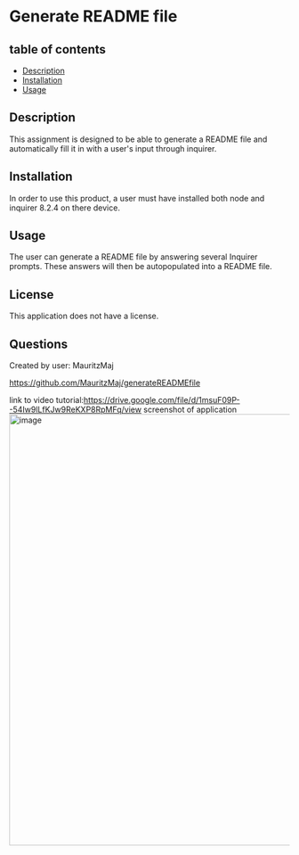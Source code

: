 
# Generate README file 

## table of contents
* [Description](#description)
* [Installation](#installation)
* [Usage](#usage)


## <a name="description"></a>Description

This assignment is designed to be able to generate a README file and automatically fill it in with a user's input through inquirer.

## <a name="installation"></a>Installation

In order to use this product, a user must have installed both node and inquirer 8.2.4 on there device. 

## <a name="usage"></a>Usage

The user can generate a README file by answering several Inquirer prompts. These answers will then be autopopulated into a README file.


## <a name="license"></a>License 

This application does not have a license.

## <a name="questions"></a>Questions

Created by user: MauritzMaj

https://github.com/MauritzMaj/generateREADMEfile

link to video tutorial:https://drive.google.com/file/d/1msuF09P--54Iw9lLfKJw9ReKXP8RpMFq/view
screenshot of application
<img width="774" alt="image" src="https://user-images.githubusercontent.com/105758175/213490742-7c3e9349-fb52-4c6d-a932-f22222700751.png">


